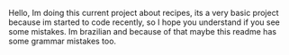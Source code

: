 Hello, Im doing this current project about recipes, its a very basic project because im started to code recently, so I hope you understand if you see some mistakes. Im brazilian and because of that maybe this readme has some grammar mistakes too.
